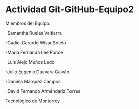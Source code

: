 # Actividad Git-GitHub-Equipo2

Miembros del Equipo:



-Samantha Ruelas Valtierra

-Gadiel Gerardo Wisar Sotelo

-María Fernanda Lee Ponce

-Luis Alejo Muñoz Ledo

-Julio Eugenio Guevara Galván

-Daniela Márquez Campos

-David Fernando Arméndariz Torres


Tecnológico de Monterrey
